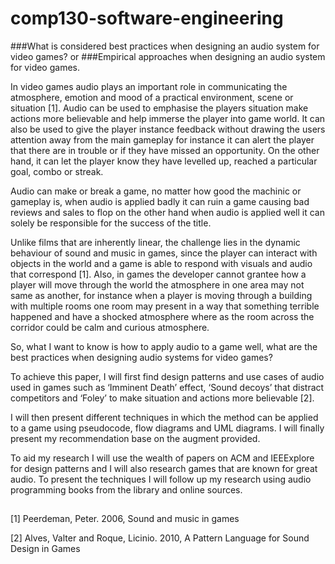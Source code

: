 # comp130-software-engineering

###What is considered best practices when designing an audio system for video games?
or
###Empirical approaches when designing an audio system for video games.

In video games audio plays an important role in communicating the atmosphere, emotion and mood of a practical environment, 
scene or situation [1].  Audio can be used to emphasise the players situation make actions more believable and help immerse
the player into game world. It can also be used to give the player instance feedback without drawing the users attention away
from the main gameplay for instance it can alert the player that there are in trouble or if they have missed an opportunity.
On the other hand, it can let the player know they have levelled up, reached a particular goal, combo or streak.
   
Audio can make or break a game, no matter how good the machinic or gameplay is, when audio is applied badly it can ruin
a game causing bad reviews and sales to flop on the other hand when audio is applied well it can solely be responsible
for the success of the title. 

Unlike films that are inherently linear, the challenge lies in the dynamic behaviour of sound and music in games, since
the player can interact with objects in the world and a game is able to respond with visuals and audio that correspond [1].
Also, in games the developer cannot grantee how a player will move through the world the atmosphere in one area may not same
as another, for instance when a player is moving through a building with multiple rooms one room may present in a way that
something terrible happened and have a shocked atmosphere where as the room across the corridor could be calm and curious atmosphere.

So, what I want to know is how to apply audio to a game well, what are the best
practices when designing audio systems for video games?

To achieve this paper, I will first find design patterns and use cases of audio used in games such as ‘Imminent Death’
effect, ‘Sound decoys’ that distract competitors and ‘Foley’ to make situation and actions more believable [2].
 
I will then present different techniques in which the method can be applied to a game using pseudocode,
flow diagrams and UML diagrams. I will finally present my recommendation base on the augment provided.

To aid my research I will use the wealth of papers on ACM and IEEExplore for design patterns and I will also research
games that are known for great audio. To present the techniques I will follow up my research using audio programming
books from the library and online sources.

##

[1] Peerdeman, Peter. 2006, Sound and music in games

[2] Alves, Valter and Roque, Licinio. 2010, A Pattern Language for Sound Design in Games
